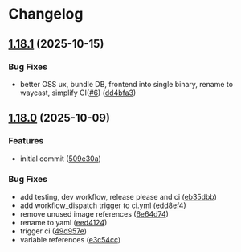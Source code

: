 # Changelog

## [1.18.1](https://github.com/doublewordai/waycast/compare/v1.18.0...v1.18.1) (2025-10-15)


### Bug Fixes

* better OSS ux, bundle DB, frontend into single binary,  rename to waycast, simplify CI([#6](https://github.com/doublewordai/waycast/issues/6)) ([dd4bfa3](https://github.com/doublewordai/waycast/commit/dd4bfa3b3d012be33055402805a317b3a7e7766a))

## [1.18.0](https://github.com/doublewordai/waycast/compare/v1.17.0...v1.18.0) (2025-10-09)


### Features

* initial commit ([509e30a](https://github.com/doublewordai/waycast/commit/509e30ab93b1a8a06a6a91ec0429fc4d6e2a754d))


### Bug Fixes

* add testing, dev workflow, release please and ci ([eb35dbb](https://github.com/doublewordai/waycast/commit/eb35dbb193df1a01533befcb4452deb70d7b0fa1))
* add workflow_dispatch trigger to ci.yml ([edd8ef4](https://github.com/doublewordai/waycast/commit/edd8ef45497adb578e3e40aebf2f392cf602c9f8))
* remove unused image references ([6e64d74](https://github.com/doublewordai/waycast/commit/6e64d74957fe9cd6721c054d6a6e0f3f870ba0a6))
* rename to yaml ([eed4124](https://github.com/doublewordai/waycast/commit/eed4124d4e2ead1fe372a423becf041580bf0d17))
* trigger ci ([49d957e](https://github.com/doublewordai/waycast/commit/49d957e348716e25cfa53aea423e2cb9e656d099))
* variable references ([e3c54cc](https://github.com/doublewordai/waycast/commit/e3c54cc4c87e96aee97bebd6464b62daaa33e22d))
